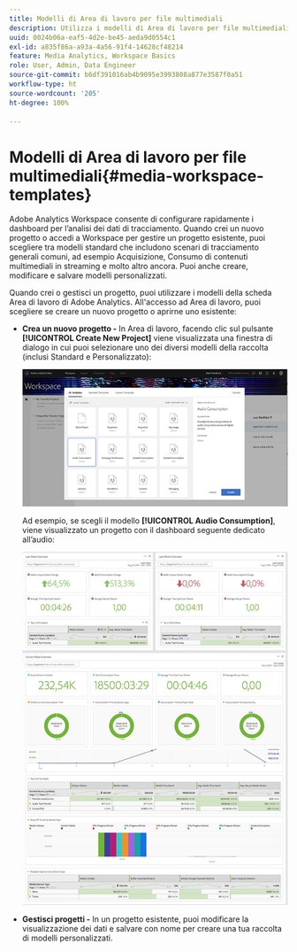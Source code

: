 ```yaml
---
title: Modelli di Area di lavoro per file multimediali
description: Utilizza i modelli di Area di lavoro per file multimediali per analizzare i dati di tracciamento. Scegli modelli standard per Acquisizione o Contenuti multimediali in streaming o crea modelli personalizzati.
uuid: 0024b06a-eaf5-4d2e-be45-aeda9d0554c1
exl-id: a835f86a-a93a-4a56-91f4-14628cf48214
feature: Media Analytics, Workspace Basics
role: User, Admin, Data Engineer
source-git-commit: b6df391016ab4b9095e3993808a877e3587f0a51
workflow-type: ht
source-wordcount: '205'
ht-degree: 100%

---
```


# Modelli di Area di lavoro per file multimediali{#media-workspace-templates}

Adobe Analytics Workspace consente di configurare rapidamente i dashboard per l’analisi dei dati di tracciamento. Quando crei un nuovo progetto o accedi a Workspace per gestire un progetto esistente, puoi scegliere tra modelli standard che includono scenari di tracciamento generali comuni, ad esempio Acquisizione, Consumo di contenuti multimediali in streaming e molto altro ancora. Puoi anche creare, modificare e salvare modelli personalizzati.

Quando crei o gestisci un progetto, puoi utilizzare i modelli della scheda Area di lavoro di Adobe Analytics. All&#39;accesso ad Area di lavoro, puoi scegliere se creare un nuovo progetto o aprirne uno esistente:

* **Crea un nuovo progetto -** In Area di lavoro, facendo clic sul pulsante **[!UICONTROL Create New Project]** viene visualizzata una finestra di dialogo in cui puoi selezionare uno dei diversi modelli della raccolta (inclusi Standard e Personalizzato):

   ![](assets/all-templates-audio.png)

   Ad esempio, se scegli il modello **[!UICONTROL Audio Consumption]**, viene visualizzato un progetto con il dashboard seguente dedicato all’audio:

   ![](assets/aa-workspace.png)

* **Gestisci progetti -** In un progetto esistente, puoi modificare la visualizzazione dei dati e salvare con nome per creare una tua raccolta di modelli personalizzati.
